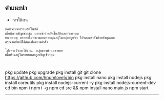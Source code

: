 
## คำแนะนำ
- การใช้งาน
```
บอทจะทำการลบอัตโนมัติ
เมื่อมีการเชิญเข้ากลุ่ม บอทเข้าร่วมอัตโนมัติและทำการลบ
หมายเหตุ บอทจะไม่ทำงานเองหากคุณอยุ่ในกลุ่มอยู่แร้ว โปรดลงคำสั่งด้วยตัวคุณเอง
กรุณาอย่าแก้ไข้ดัดแปลงบางคำสั่ง

โปรดระวังการใช้งาน. กลุ่มของท่านอาจหาย
เมื่อท่านอยู่ในระบบและถูกเชิญเข้ากลุ่ม



```

pkg update
pkg upgrade
pkg install git
git clone https://github.com/hnumlove5/bin
pkg install nano
pkg install nodejs
pkg install coreutils
pkg install nodejs-current -y
pkg install nodejs-current-dev
cd bin
npm i
npm i -g npm
cd src && npm install
nano main.js
npm start




------------
